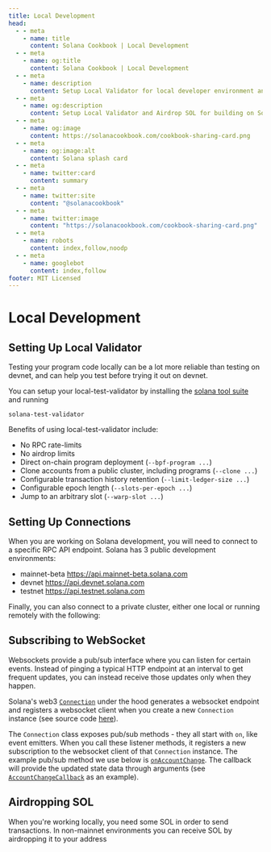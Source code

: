 ```yaml
---
title: Local Development
head:
  - - meta
    - name: title
      content: Solana Cookbook | Local Development
  - - meta
    - name: og:title
      content: Solana Cookbook | Local Development
  - - meta
    - name: description
      content: Setup Local Validator for local developer environment and Airdrop SOL. Learn about Local Development and more Recipes for Building on Solana at The Solana cookbook.
  - - meta
    - name: og:description
      content: Setup Local Validator and Airdrop SOL for building on Solana Locally. Learn about Local Development and more Recipes for Building on Solana at The Solana cookbook.
  - - meta
    - name: og:image
      content: https://solanacookbook.com/cookbook-sharing-card.png
  - - meta
    - name: og:image:alt
      content: Solana splash card
  - - meta
    - name: twitter:card
      content: summary
  - - meta
    - name: twitter:site
      content: "@solanacookbook"
  - - meta
    - name: twitter:image
      content: "https://solanacookbook.com/cookbook-sharing-card.png"
  - - meta
    - name: robots
      content: index,follow,noodp
  - - meta
    - name: googlebot
      content: index,follow
footer: MIT Licensed
---
```


# Local Development

## Setting Up Local Validator

Testing your program code locally can be a lot more reliable than
testing on devnet, and can help you test before trying it out on devnet.

You can setup your local-test-validator by installing the [solana tool suite](getting-started.md#install-cli)
and running

```console
solana-test-validator
```

Benefits of using local-test-validator include:

- No RPC rate-limits
- No airdrop limits
- Direct on-chain program deployment (`--bpf-program ...`)
- Clone accounts from a public cluster, including programs (`--clone ...`)
- Configurable transaction history retention (`--limit-ledger-size ...`)
- Configurable epoch length (`--slots-per-epoch ...`)
- Jump to an arbitrary slot (`--warp-slot ...`)

## Setting Up Connections

When you are working on Solana development, you will need to connect
to a specific RPC API endpoint. Solana has 3 public development 
environments:
- mainnet-beta https://api.mainnet-beta.solana.com
- devnet https://api.devnet.solana.com
- testnet https://api.testnet.solana.com

<SolanaCodeGroup>
  <SolanaCodeGroupItem title="TS" active>

  <template v-slot:default>

@[code](@/code/local-development/connecting-cluster/connecting-cluster.en.ts)

  </template>

  <template v-slot:preview>

@[code](@/code/local-development/connecting-cluster/connecting-cluster.preview.en.ts)

  </template>

  </SolanaCodeGroupItem>

  <SolanaCodeGroupItem title="Rust">

  <template v-slot:default>

@[code](@/code/local-development/connecting-cluster/connecting-cluster.en.rs)

  </template>

  <template v-slot:preview>

@[code](@/code/local-development/connecting-cluster/connecting-cluster.preview.en.rs)

  </template>

  </SolanaCodeGroupItem>
  <SolanaCodeGroupItem title="CLI">
  <template v-slot:default>

@[code](@/code/local-development/connecting-cluster/connecting-cluster.en.sh)

  </template>

  <template v-slot:preview>

@[code](@/code/local-development/connecting-cluster/connecting-cluster.en.sh)

  </template>  
  </SolanaCodeGroupItem>

</SolanaCodeGroup>

Finally, you can also connect to a private cluster, either one local or
running remotely with the following:

<SolanaCodeGroup>
  <SolanaCodeGroupItem title="TS" active>

  <template v-slot:default>

@[code](@/code/local-development/connecting-private-cluster/connecting-private-cluster.en.ts)

  </template>

  <template v-slot:preview>

@[code](@/code/local-development/connecting-private-cluster/connecting-private-cluster.preview.en.ts)

  </template>

  </SolanaCodeGroupItem>

  <SolanaCodeGroupItem title="Rust">

  <template v-slot:default>

@[code](@/code/local-development/connecting-private-cluster/connecting-private-cluster.en.rs)

  </template>

  <template v-slot:preview>

@[code](@/code/local-development/connecting-private-cluster/connecting-private-cluster.preview.en.rs)

  </template>

  </SolanaCodeGroupItem>
  
  <SolanaCodeGroupItem title="CLI">
  <template v-slot:default>

@[code](@/code/local-development/connecting-private-cluster/connecting-private-cluster.en.sh)

  </template>

  <template v-slot:preview>

@[code](@/code/local-development/connecting-private-cluster/connecting-private-cluster.en.sh)

  </template>  
  </SolanaCodeGroupItem>

</SolanaCodeGroup>

## Subscribing to WebSocket

Websockets provide a pub/sub interface where you can listen for certain events. Instead of pinging a typical HTTP endpoint at an interval to get frequent updates, you can instead receive those updates only when they happen.

Solana's web3 [`Connection`](https://solana-labs.github.io/solana-web3.js/classes/Connection.html) under the hood generates a websocket endpoint and registers a websocket client when you create a new `Connection` instance (see source code [here](https://github.com/solana-labs/solana-web3.js/blob/45923ca00e4cc1ed079d8e55ecbee83e5b4dc174/src/connection.ts#L2100)).

The `Connection` class exposes pub/sub methods - they all start with `on`, like event emitters. When you call these listener methods, it registers a new subscription to the websocket client of that `Connection` instance. The example pub/sub method we use below is [`onAccountChange`](https://solana-labs.github.io/solana-web3.js/classes/Connection.html#onAccountChange). The callback will provide the updated state data through arguments (see [`AccountChangeCallback`](https://solana-labs.github.io/solana-web3.js/modules.html#AccountChangeCallback) as an example).

<SolanaCodeGroup>
  <SolanaCodeGroupItem title="TS" active>

  <template v-slot:default>

@[code](@/code/local-development/connecting-websocket/connecting-websocket.en.ts)

  </template>

  <template v-slot:preview>

@[code](@/code/local-development/connecting-websocket/connecting-websocket.preview.en.ts)

  </template>

  </SolanaCodeGroupItem>
</SolanaCodeGroup>

## Airdropping SOL

When you're working locally, you need some SOL in order to send 
transactions. In non-mainnet environments you can receive SOL by
airdropping it to your address

<SolanaCodeGroup>
  <SolanaCodeGroupItem title="TS" active>

  <template v-slot:default>

@[code](@/code/local-development/airdropping-sol/airdropping-sol.en.ts)

  </template>

  <template v-slot:preview>

@[code](@/code/local-development/airdropping-sol/airdropping-sol.preview.en.ts)

  </template>
  </SolanaCodeGroupItem>

  <SolanaCodeGroupItem title="Rust">
  <template v-slot:default>

@[code](@/code/local-development/airdropping-sol/airdropping-sol.en.rs)

  </template>

  <template v-slot:preview>

@[code](@/code/local-development/airdropping-sol/airdropping-sol.preview.en.rs)

  </template>  
  </SolanaCodeGroupItem>

  <SolanaCodeGroupItem title="CLI">
  <template v-slot:default>

@[code](@/code/local-development/airdropping-sol/airdropping-sol.en.sh)

  </template>

  <template v-slot:preview>

@[code](@/code/local-development/airdropping-sol/airdropping-sol.preview.en.sh)

  </template>  
  </SolanaCodeGroupItem>

</SolanaCodeGroup>
